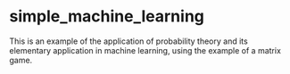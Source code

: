 # simple_machine_learning
This is an example of the application of probability theory and its elementary application in machine learning, using the example of a matrix game.
